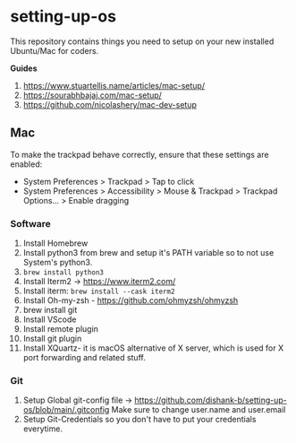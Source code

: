 # setting-up-os
This repository contains things you need to setup on your new installed Ubuntu/Mac for coders. 

**Guides**

1. https://www.stuartellis.name/articles/mac-setup/
2. https://sourabhbajaj.com/mac-setup/
3. https://github.com/nicolashery/mac-dev-setup



## Mac

To make the trackpad behave correctly, ensure that these settings are enabled:

* System Preferences > Trackpad > Tap to click
* System Preferences > Accessibility > Mouse & Trackpad > Trackpad Options… > Enable dragging

### Software

1. Install Homebrew
2. Install python3 from brew and setup it's PATH variable so to not use System's python3.
 1. `brew install python3`
3. Install Iterm2 -> https://www.iterm2.com/
4. Install iterm: `brew install --cask iterm2`
5. Install Oh-my-zsh - https://github.com/ohmyzsh/ohmyzsh
6. brew install git
7. Install VScode
 1. Install remote plugin
 2. Install git plugin
8. Install XQuartz- it is macOS alternative of X server, which is used for X port forwarding and related stuff. 

  
### Git
1. Setup Global git-config file -> https://github.com/dishank-b/setting-up-os/blob/main/.gitconfig
Make sure to change user.name and user.email
2. Setup Git-Credentials so you don't have to put your credentials everytime. 
  



